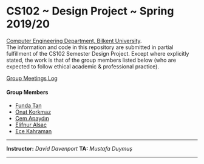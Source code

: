 # CS102 ~ Design Project ~ Spring 2019/20
[Computer Engineering Department, Bilkent University](http://w3.cs.bilkent.edu.tr/en/).  
The information and code in this repository are submitted in partial fulfillment of the CS102 Semester Design Project. Except where explicitly stated, the work is that of the group members listed below (who are expected to follow ethical academic & professional practice).

[Group Meetings Log](group/meetingslog.md)

#### Group Members
- [Funda Tan](group/member1_log.md)
- [Onat Korkmaz](group/member2_log.md)
- [Cem Apaydın](group/member3_log.md)
- [Elifnur Alsaç](group/member4_log.md)
- [Ece Kahraman](group/member5_log.md)

****
**Instructor:** _David Davenport_   **TA:**  _Mustafa Duymuş_
****
